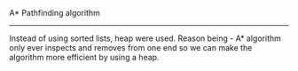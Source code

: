 A* Pathfinding algorithm
___

Instead of using sorted lists, heap were used. </n>
Reason being - A* algorithm only ever inspects and removes from one end so we can make the algorithm more efficient by using a heap.
